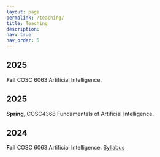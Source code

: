 ```yaml
---
layout: page
permalink: /teaching/
title: Teaching
description: 
nav: true
nav_order: 5
---
```

## 2025
**Fall** COSC 6063 Artificial Intelligence.

## 2025
**Spring**, COSC4368 Fundamentals of Artificial Intelligence. 

## 2024
**Fall** COSC 6063 Artificial Intelligence. [Syllabus](https://jyang-ai.github.io/assets/pdf/Syllabus_AI_2024_Fall.pdf)


